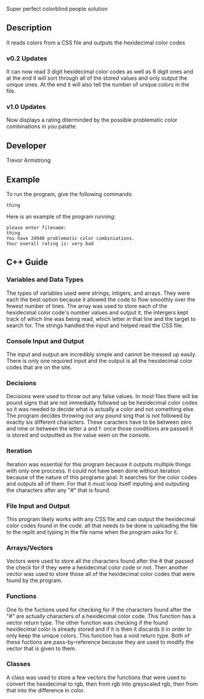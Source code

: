 Super perfect colorblind people solution

## Description

It reads colors from a CSS file and outputs the hexidecimal color codes

### v0.2 Updates

It can now read 3 digit hexidecimal color codes as well as 6 digit ones and at the end it will sort through all of the stored values and only output the unique ones. At the end it will also tell the number of unique colors in the file.

### v1.0 Updates

Now displays a rating diterminded by the possible problematic color combinations in you palatte.


## Developer

Trevor Armstrong

## Example

To run the program, give the following commands:

```
thing
```

Here is an example of the program running:

```
please enter filename:
thing
You have 24940 problematic color combiniations.
Your overall rating is: very bad
```

## C++ Guide

### Variables and Data Types

The types of variables used were strings, intigers, and arrays. They were each the best option because it allowed the code to flow smoothly over the fewest number of lines. The array was used to store each of the hexidecimal color code's number values and output it, the intergers kept track of which line was being read, which letter in that line and the target to search for. The strings handled the input and helped read the CSS file.

### Console Input and Output

The input and output are incredibly simple and cannot be messed up easily. There is only one required input and the output is all the hexidecimal color codes that are on the site.

### Decisions

Decisions were used to throw out any false values. In most files there will be pound signs that are not immediatly followed up be hexidecimal color codes so it was needed to decide what is actually a color and not something else. The program decides throwing out any pound sing that is not followed by exactly six different characters. These caracters have to be between zero and nine or between the letter a and f. once those conditions are passed it is stored and outputted as the value seen on the console.

### Iteration

Iteration was essential for this program because it outputs multiple things with only one proccess. It could not have been done without iteration because of the nature of this programs goal. It searches for the color codes and outputs all of them. For that it must loop itself inputing and outputing the characters after any "#" that is found.

### File Input and Output

This program likely works with any CSS file and can output the hexidecimal color codes found in the code. all that needs to be done is uploading the file to the replit and typing in the file name when the program asks for it.

### Arrays/Vectors

Vectors were used to store all the characters found after the # that passed the check for if they were a hexidecimal color code or not. Then another vector was used to store those all of the hexidecimal color codes that were found by the program. 

### Functions

One fo the fuctions used for checking for if the characters found after the "#" are actually characters of a hexidecimal color code. This function has a vector return type. The other function was checking if the found hexidecimal color is already stored and if it is then it discards it in order to only keep the unique colors. This function has a void return type. Both of these fuctions are pass-by-reference because they are used to modify the vector that is given to them.

### Classes

A class was used to store a few vectors the functions that were used to convert the hexidecimal to rgb, then from rgb into greyscaled rgb, then from that into the difference in color.
